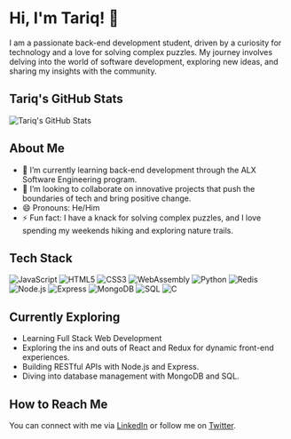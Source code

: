 # Hi, I'm Tariq! 👋

I am a passionate back-end development student, driven by a curiosity for technology and a love for solving complex puzzles. My journey involves delving into the world of software development, exploring new ideas, and sharing my insights with the community.

## Tariq's GitHub Stats

![Tariq's GitHub Stats](https://github-readme-stats.vercel.app/api?username=Tariq5mo&show_icons=true&theme=radical)

## About Me

- 🌱 I’m currently learning back-end development through the ALX Software Engineering program.
- 💞️ I’m looking to collaborate on innovative projects that push the boundaries of tech and bring positive change.
- 😄 Pronouns: He/Him
- ⚡ Fun fact: I have a knack for solving complex puzzles, and I love spending my weekends hiking and exploring nature trails.

## Tech Stack

![JavaScript](https://img.shields.io/badge/-JavaScript-F7DF1E?style=flat&logo=javascript&logoColor=black)
![HTML5](https://img.shields.io/badge/-HTML5-E34F26?style=flat&logo=html5&logoColor=white)
![CSS3](https://img.shields.io/badge/-CSS3-1572B6?style=flat&logo=css3&logoColor=white)
![WebAssembly](https://img.shields.io/badge/-WebAssembly-654FF0?style=flat&logo=webassembly&logoColor=white)
![Python](https://img.shields.io/badge/-Python-3776AB?style=flat&logo=python&logoColor=white)
![Redis](https://img.shields.io/badge/-Redis-DC382D?style=flat&logo=redis&logoColor=white)
![Node.js](https://img.shields.io/badge/-Node.js-339933?style=flat&logo=nodedotjs&logoColor=white)
![Express](https://img.shields.io/badge/-Express-000000?style=flat&logo=express&logoColor=white)
![MongoDB](https://img.shields.io/badge/-MongoDB-47A248?style=flat&logo=mongodb&logoColor=white)
![SQL](https://img.shields.io/badge/-SQL-4479A1?style=flat&logo=postgresql&logoColor=white)
![C](https://img.shields.io/badge/-C-A8B9CC?style=flat&logo=c&logoColor=white)

## Currently Exploring

- Learning Full Stack Web Development
- Exploring the ins and outs of React and Redux for dynamic front-end experiences.
- Building RESTful APIs with Node.js and Express.
- Diving into database management with MongoDB and SQL.

## How to Reach Me

You can connect with me via [LinkedIn](https://www.linkedin.com/in/tariqaltahiromer/) or follow me on [Twitter](https://x.com/Tariq79252).
